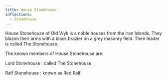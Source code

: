 ```yaml
---
title: House Stonehouse
inflections:
  - Stonehouse
---
```


House Stonehouse of Old Wyk is a noble houses from the Iron Islands. They blazon their arms with a black brazier on a grey masonry field. Their leader is called The Stonehouse.

The known members of House Stonehouse are:

Lord Stonehouse : called The Stonehouse.

Ralf Stonehouse : known as Red Ralf.


